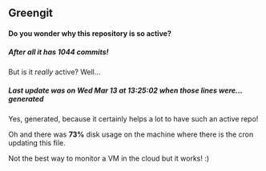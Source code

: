 ## Greengit

#### Do you wonder why this repository is so active?

##### After all it has 1044 commits!

But is it *really* active? Well...

##### Last update was on Wed Mar 13 at 13:25:02 when those lines were... generated

Yes, generated, because it certainly helps a lot to have such an active repo!

Oh and there was **73%** disk usage on the machine
where there is the cron updating this file.

Not the best way to monitor a VM in the cloud but it works! :)
